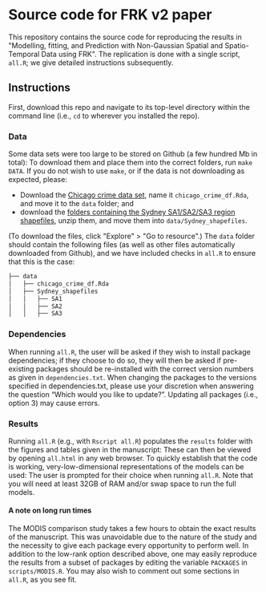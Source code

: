 # Source code for FRK v2 paper

This repository contains the source code for reproducing the results in "Modelling, fitting, and Prediction with Non-Gaussian Spatial and Spatio-Temporal Data using FRK". The replication is done with a single script, `all.R`; we give detailed instructions subsequently.  

## Instructions

First, download this repo and navigate to its top-level directory within the command line (i.e., `cd` to wherever you installed the repo). 

### Data

Some data sets were too large to be stored on Github (a few hundred Mb in total): To download them and place them into the correct folders, run `make DATA`. If you do not wish to use `make`, or if the data is not downloading as expected, please: 
- Download the  [Chicago crime data set](https://hpc.niasra.uow.edu.au/ckan/dataset/chicago_crime_dataset), name it `chicago_crime_df.Rda`, and move it to the `data` folder; and 
- download the [folders containing the Sydney SA1/SA2/SA3 region shapefiles](https://hpc.niasra.uow.edu.au/ckan/dataset/sydney_sa_regions), unzip them, and move them into `data/Sydney_shapefiles`. 

(To download the files, click "Explore" > "Go to resource".) The `data` folder should contain the following files (as well as other files automatically downloaded from Github), and we have included checks in `all.R` to ensure that this is the case:

```bash
├── data
│   ├── chicago_crime_df.Rda
│   ├── Sydney_shapefiles
│   │   ├── SA1
│   │   ├── SA2
│   │   ├── SA3
```

### Dependencies

When running `all.R`, the user will be asked if they wish to install package dependencies; if they choose to do so, they will then be asked if pre-existing packages should be re-installed with the correct version numbers as given in `dependencies.txt`. When changing the packages to the versions specified in dependencies.txt, please use your discretion when answering the question “Which would you like to update?”. Updating all packages (i.e., option 3) may cause errors.

### Results

Running `all.R` (e.g., with `Rscript all.R`) populates the `results` folder with the figures and tables given in the manuscript: These can then be viewed by opening `all.html` in any web browser. To quickly establish that the code is working, very-low-dimensional representations of the models can be used: The user is prompted for their choice when running `all.R`. Note that you will need at least 32GB of RAM and/or swap space to run the full models. 

#### A note on long run times

The MODIS comparison study takes a few hours to obtain the exact results of the manuscript. This was unavoidable due to the nature of the study and the necessity to give each package every opportunity to perform well. In addition to the low-rank option described above, one may easily reproduce the results from a subset of packages by editing the variable `PACKAGES` in `scripts/MODIS.R`. You may also wish to comment out some sections in `all.R`, as you see fit. 

<!---
### Note to Windows users

Windows users can install a Windows version of `make`: This is easy to do (see, e.g., [here](https://stackoverflow.com/a/32127632/16776594)). Once installed, the commands remain as given above. 
--->